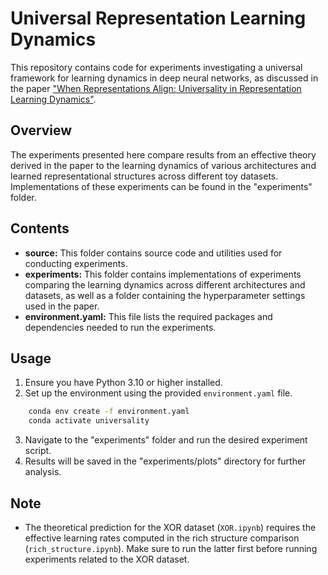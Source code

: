# Universal Representation Learning Dynamics

This repository contains code for experiments investigating a universal framework for learning dynamics in deep neural networks, as discussed in the paper ["When Representations Align: Universality in Representation Learning Dynamics"](https://arxiv.org/abs/2402.09142).

## Overview

The experiments presented here compare results from an effective theory derived in the paper to the learning dynamics of various architectures and learned representational structures across different toy datasets. Implementations of these experiments can be found in the "experiments" folder.


## Contents

- **source:** This folder contains source code and utilities used for conducting experiments.
- **experiments:** This folder contains implementations of experiments comparing the learning dynamics across different architectures and datasets, as well as a folder containing the hyperparameter settings used in the paper.
- **environment.yaml:** This file lists the required packages and dependencies needed to run the experiments.

## Usage

1. Ensure you have Python 3.10 or higher installed.
2. Set up the environment using the provided `environment.yaml` file.

```bash
    conda env create -f environment.yaml
    conda activate universality
```

3. Navigate to the "experiments" folder and run the desired experiment script.
4. Results will be saved in the "experiments/plots" directory for further analysis.

## Note

- The theoretical prediction for the XOR dataset (`XOR.ipynb`) requires the effective learning rates computed in the rich structure comparison (`rich_structure.ipynb`). Make sure to run the latter first before running experiments related to the XOR dataset.
